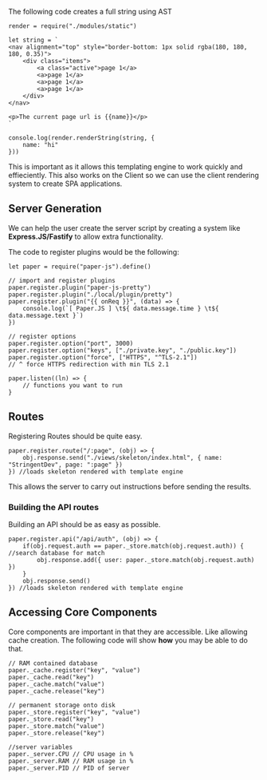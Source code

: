 The following code creates a full string using AST

```nodejs
render = require("./modules/static")

let string = `
<nav alignment="top" style="border-bottom: 1px solid rgba(180, 180, 180, 0.35)">
	<div class="items">
		<a class="active">page 1</a>
		<a>page 1</a>
		<a>page 1</a>
		<a>page 1</a>
	</div>
</nav>

<p>The current page url is {{name}}</p>
`

console.log(render.renderString(string, {
	name: "hi"
}))
```

This is important as it allows this templating engine to work quickly and effieciently. This  also works on the Client so we can use the client rendering system to create SPA applications.

## Server Generation

We can help the user create the server script by creating a system like __Express.JS/Fastify__ to allow extra functionality. 

The code to register plugins would be the following:
```nodejs
let paper = require("paper-js").define()

// import and register plugins
paper.register.plugin("paper-js-pretty")
paper.register.plugin("./local/plugin/pretty")
paper.register.plugin("{{ onReq }}", (data) => {
	console.log(`[ Paper.JS ] \t${ data.message.time } \t${ data.message.text }`)
})

// register options
paper.register.option("port", 3000)
paper.register.option("keys", ["./private.key", "./public.key"])
paper.register.option("force", ["HTTPS", "^TLS-2.1"])
// ^ force HTTPS redirection with min TLS 2.1

paper.listen((ln) => {
	// functions you want to run
}
```

## Routes

Registering Routes should be quite easy.
```nodejs
paper.register.route("/:page", (obj) => {
	obj.response.send("./views/skeleton/index.html", { name: "StringentDev", page: ":page" })
}) //loads skeleton rendered with template engine
```

This allows the server to carry out instructions before sending the results.

### Building the API routes

Building an API should be as easy as possible.

```nodejs
paper.register.api("/api/auth", (obj) => {
	if(obj.request.auth == paper._store.match(obj.request.auth)) { //search database for match
		obj.response.add({ user: paper._store.match(obj.request.auth) })
	}
	obj.response.send()
}) //loads skeleton rendered with template engine
```

## Accessing Core Components
Core components are important in that they are accessible. Like allowing cache creation. The following code will show __how__ you may be able to do that.

```nodejs
// RAM contained database
paper._cache.register("key", "value")
paper._cache.read("key")
paper._cache.match("value")
paper._cache.release("key")

// permanent storage onto disk
paper._store.register("key", "value")
paper._store.read("key")
paper._store.match("value")
paper._store.release("key")

//server variables
paper._server.CPU // CPU usage in %
paper._server.RAM // RAM usage in %
paper._server.PID // PID of server
```